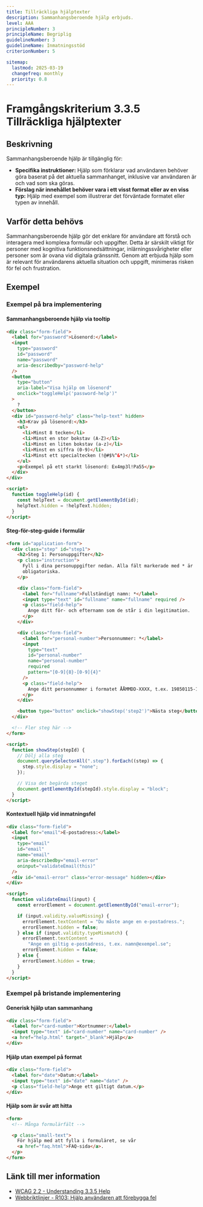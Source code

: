 ```yaml
---
title: Tillräckliga hjälptexter
description: Sammanhangsberoende hjälp erbjuds.
level: AAA
principleNumber: 3
principleName: Begriplig
guidelineNumber: 3
guidelineName: Inmatningsstöd
criterionNumber: 5

sitemap:
  lastmod: 2025-03-19
  changefreq: monthly
  priority: 0.8
---
```


# Framgångskriterium 3.3.5 Tillräckliga hjälptexter

## Beskrivning

Sammanhangsberoende hjälp är tillgänglig för:

- **Specifika instruktioner:** Hjälp som förklarar vad användaren behöver göra baserat på det aktuella sammanhanget, inklusive var användaren är och vad som ska göras.
- **Förslag när innehållet behöver vara i ett visst format eller av en viss typ:** Hjälp med exempel som illustrerar det förväntade formatet eller typen av innehåll.

## Varför detta behövs

Sammanhangsberoende hjälp gör det enklare för användare att förstå och interagera med komplexa formulär och uppgifter. Detta är särskilt viktigt för personer med kognitiva funktionsnedsättningar, inlärningssvårigheter eller personer som är ovana vid digitala gränssnitt. Genom att erbjuda hjälp som är relevant för användarens aktuella situation och uppgift, minimeras risken för fel och frustration.

## Exempel

### Exempel på bra implementering

#### Sammanhangsberoende hjälp via tooltip

```html
<div class="form-field">
  <label for="password">Lösenord:</label>
  <input
    type="password"
    id="password"
    name="password"
    aria-describedby="password-help"
  />
  <button
    type="button"
    aria-label="Visa hjälp om lösenord"
    onclick="toggleHelp('password-help')"
  >
    ?
  </button>
  <div id="password-help" class="help-text" hidden>
    <h3>Krav på lösenord:</h3>
    <ul>
      <li>Minst 8 tecken</li>
      <li>Minst en stor bokstav (A-Z)</li>
      <li>Minst en liten bokstav (a-z)</li>
      <li>Minst en siffra (0-9)</li>
      <li>Minst ett specialtecken (!@#$%^&*)</li>
    </ul>
    <p>Exempel på ett starkt lösenord: Ex4mp3l!Pa55</p>
  </div>
</div>

<script>
  function toggleHelp(id) {
    const helpText = document.getElementById(id);
    helpText.hidden = !helpText.hidden;
  }
</script>
```

#### Steg-för-steg-guide i formulär

```html
<form id="application-form">
  <div class="step" id="step1">
    <h2>Steg 1: Personuppgifter</h2>
    <p class="instruction">
      Fyll i dina personuppgifter nedan. Alla fält markerade med * är
      obligatoriska.
    </p>

    <div class="form-field">
      <label for="fullname">Fullständigt namn: *</label>
      <input type="text" id="fullname" name="fullname" required />
      <p class="field-help">
        Ange ditt för- och efternamn som de står i din legitimation.
      </p>
    </div>

    <div class="form-field">
      <label for="personal-number">Personnummer: *</label>
      <input
        type="text"
        id="personal-number"
        name="personal-number"
        required
        pattern="[0-9]{8}-[0-9]{4}"
      />
      <p class="field-help">
        Ange ditt personnummer i formatet ÅÅMMDD-XXXX, t.ex. 19850115-1234
      </p>
    </div>

    <button type="button" onclick="showStep('step2')">Nästa steg</button>
  </div>

  <!-- Fler steg här -->
</form>

<script>
  function showStep(stepId) {
    // Dölj alla steg
    document.querySelectorAll(".step").forEach((step) => {
      step.style.display = "none";
    });

    // Visa det begärda steget
    document.getElementById(stepId).style.display = "block";
  }
</script>
```

#### Kontextuell hjälp vid inmatningsfel

```html
<div class="form-field">
  <label for="email">E-postadress:</label>
  <input
    type="email"
    id="email"
    name="email"
    aria-describedby="email-error"
    oninput="validateEmail(this)"
  />
  <div id="email-error" class="error-message" hidden></div>
</div>

<script>
  function validateEmail(input) {
    const errorElement = document.getElementById("email-error");

    if (input.validity.valueMissing) {
      errorElement.textContent = "Du måste ange en e-postadress.";
      errorElement.hidden = false;
    } else if (input.validity.typeMismatch) {
      errorElement.textContent =
        "Ange en giltig e-postadress, t.ex. namn@exempel.se";
      errorElement.hidden = false;
    } else {
      errorElement.hidden = true;
    }
  }
</script>
```

### Exempel på bristande implementering

#### Generisk hjälp utan sammanhang

```html
<div class="form-field">
  <label for="card-number">Kortnummer:</label>
  <input type="text" id="card-number" name="card-number" />
  <a href="help.html" target="_blank">Hjälp</a>
</div>
```

#### Hjälp utan exempel på format

```html
<div class="form-field">
  <label for="date">Datum:</label>
  <input type="text" id="date" name="date" />
  <p class="field-help">Ange ett giltigt datum.</p>
</div>
```

#### Hjälp som är svår att hitta

```html
<form>
  <!-- Många formulärfält -->

  <p class="small-text">
    För hjälp med att fylla i formuläret, se vår
    <a href="faq.html">FAQ-sida</a>.
  </p>
</form>
```

## Länk till mer information

- [WCAG 2.2 - Understanding 3.3.5 Help](https://www.w3.org/WAI/WCAG22/Understanding/help.html)
- [Webbriktlinjer - R103: Hjälp användaren att förebygga fel](https://www.digg.se/webbriktlinjer/alla-webbriktlinjer/hjalp-anvandaren-att-forebygga-fel)
